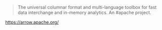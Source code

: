 > The universal columnar format and multi-language toolbox for fast data interchange and in-memory analytics. An #apache project.

https://arrow.apache.org/